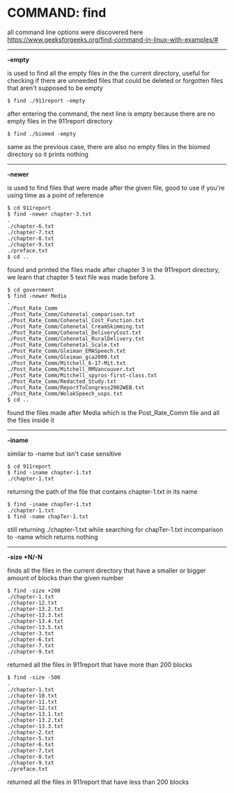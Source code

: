 # COMMAND: find
all command line options were discovered here
https://www.geeksforgeeks.org/find-command-in-linux-with-examples/#

---
**-empty**

is used to find all the empty files in the the current directory, useful for checking if there are unneeded files that could be deleted
or forgotten files that aren't supposed to be empty

```
$ find ./911report -empty

```
after entering the command, the next line is empty because there are no empty files in the 911report directory

```
$ find ./biomed -empty

```
same as the previous case, there are also no empty files in the biomed directory so it prints nothing

---
**-newer**

is used to find files that were made after the given file, good to use if you're using time as a point of reference 
```
$ cd 911report
$ find -newer chapter-3.txt
.
./chapter-6.txt
./chapter-7.txt
./chapter-8.txt
./chapter-9.txt
./preface.txt
$ cd ..
```
found and printed the files made after chapter 3 in the 911report directory, we learn that chapter 5 text file was made before 3.

```
$ cd government
$ find -newer Media
.
./Post_Rate_Comm
./Post_Rate_Comm/Cohenetal_comparison.txt
./Post_Rate_Comm/Cohenetal_Cost_Function.txt
./Post_Rate_Comm/Cohenetal_CreamSkimming.txt
./Post_Rate_Comm/Cohenetal_DeliveryCost.txt
./Post_Rate_Comm/Cohenetal_RuralDelivery.txt
./Post_Rate_Comm/Cohenetal_Scale.txt
./Post_Rate_Comm/Gleiman_EMASpeech.txt
./Post_Rate_Comm/Gleiman_gca2000.txt
./Post_Rate_Comm/Mitchell_6-17-Mit.txt
./Post_Rate_Comm/Mitchell_RMVancouver.txt
./Post_Rate_Comm/Mitchell_spyros-first-class.txt
./Post_Rate_Comm/Redacted_Study.txt
./Post_Rate_Comm/ReportToCongress2002WEB.txt
./Post_Rate_Comm/WolakSpeech_usps.txt
$ cd ..
```
found the files made after Media which is the Post_Rate_Comm file and all the files inside it

---
**-iname**

similar to -name but isn't case sensitive

```
$ cd 911report
$ find -iname chapter-1.txt
./chapter-1.txt
```
returning the path of the file that contains chapter-1.txt in its name

```
$ find -iname chapTer-1.txt
./chapter-1.txt
$ find -name chapTer-1.txt

```
still returning ./chapter-1.txt while searching for chapTer-1.txt incomparison to -name which returns nothing

---
**-size +N/-N**

finds all the files in the current directory that have a smaller or bigger amount of blocks than the given number

```
$ find -size +200
./chapter-1.txt
./chapter-12.txt
./chapter-13.2.txt
./chapter-13.3.txt
./chapter-13.4.txt
./chapter-13.5.txt
./chapter-3.txt
./chapter-6.txt
./chapter-7.txt
./chapter-9.txt
```
returned all the files in 911report that have more than 200 blocks

```
$ find -size -500
.
./chapter-1.txt
./chapter-10.txt
./chapter-11.txt
./chapter-12.txt
./chapter-13.1.txt
./chapter-13.2.txt
./chapter-13.3.txt
./chapter-2.txt
./chapter-5.txt
./chapter-6.txt
./chapter-7.txt
./chapter-8.txt
./chapter-9.txt
./preface.txt
```
returned all the files in 911report that have less than 200 blocks
